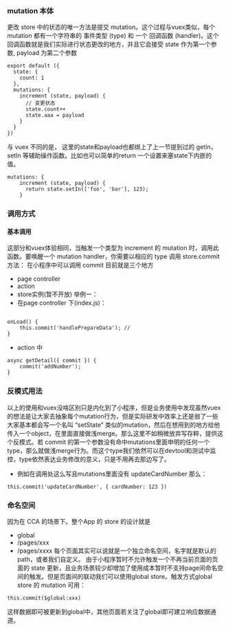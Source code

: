 ### mutation 本体
更改 store 中的状态的唯一方法是提交 mutation。这个过程与vuex类似，每个 mutation 都有一个字符串的 事件类型 (type) 和 一个 回调函数 (handler)。这个回调函数就是我们实际进行状态更改的地方，并且它会接受 state 作为第一个参数, payload 为第二个参数
```
export default ({
  state: {
    count: 1
  },
  mutations: {
    increment (state, payload) {  
      // 变更状态
      state.count++
	  state.aaa = payload
    }
  }
})
```
与 vuex 不同的是， 这里的state和payload也都绑上了上一节提到过的 getIn，setIn 等辅助操作函数。比如也可以简单的return 一个设置来塞state下内嵌的值。
```
mutations: {
    increment (state, payload) {  
	  return state.setIn(['foo', 'bar'], 123);
    }
```

### 调用方式
#### 基本调用
这部分和vuex体验相同，当触发一个类型为 increment 的 mutation 时，调用此函数。要唤醒一个 mutation handler，你需要以相应的 type 调用 store.commit 方法：
在小程序中可以调用 commit 目前就是三个地方
- page controller
- action
- store实例(暂不开放)
举例一：
- 在page controller 下(index.js)：

```

onLoad() {
	this.commit('handlePrepareData'); // 
}

```
- action 中

```
async getDetail({ commit }) {
	commit('addNumber');
}
```

### 反模式用法

以上的使用和vuex没啥区别只是内化到了小程序，但是业务使用中发现虽然vuex的想法是让大家去抽象每个mutation行为，但是实际研发中效率上还是弱了一些大家基本都会写一个名叫 “setState” 类似的mutation，然后在想用到的地方给他传入一个object，在里面直接做浅merge。那么这里不如稍微放弃写存粹，提供这个反模式。若 commit 的第一个参数没有命中mutations里面申明的任何一个type，那么就做浅merge行为。而这个type我们依然可以在devtool和测试中监控，type依然表达业务修改的意义，只是不用再去那边写了。
- 例如在调用处这么写且mutations里面没有 updateCardNumber 那么：
```
this.commit('updateCardNumber', { cardNumber: 123 })
```

### 命名空间

因为在 CCA 的场景下。整个App 的 store 的设计就是
- global
- /pages/xxx
- /pages/xxxx
每个页面其实可以说就是一个独立命名空间，名字就是默认的 path，或者我们自定义。
由于小程序暂时不允许触发一个不再当前页面的页面的 state 更新，且业务场景较少却增加了使用成本暂时不支持page间命名空间的触发。但是页面间的联动我们可以使用global store。触发方式global store 的 mutation 可用：

```
this.commit($global:xxx)
```
这样数据即可被更新到global中，其他页面若关注了global即可建立响应数据通道。